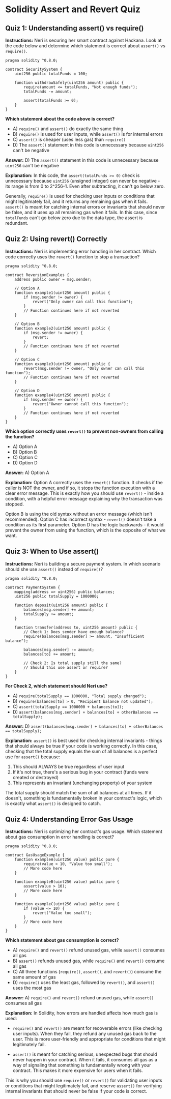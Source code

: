 # Solidity Assert and Revert Quiz

## Quiz 1: Understanding assert() vs require()

**Instructions:** Neri is securing her smart contract against Hackana. Look at the code below and determine which statement is correct about `assert()` vs `require()`.

```solidity
pragma solidity ^0.8.0;

contract SecuritySystem {
    uint256 public totalFunds = 100;

    function withdrawSafely(uint256 amount) public {
        require(amount <= totalFunds, "Not enough funds");
        totalFunds -= amount;

        assert(totalFunds >= 0);
    }
}
```

**Which statement about the code above is correct?**

- A) `require()` and `assert()` do exactly the same thing
- B) `require()` is used for user inputs, while `assert()` is for internal errors
- C) `assert()` is cheaper (uses less gas) than `require()`
- D) The `assert()` statement in this code is unnecessary because `uint256` can't be negative

**Answer:** D) The `assert()` statement in this code is unnecessary because `uint256` can't be negative

**Explanation:** In this code, the `assert(totalFunds >= 0)` check is unnecessary because `uint256` (unsigned integer) can never be negative - its range is from 0 to 2^256-1. Even after subtracting, it can't go below zero.

Generally, `require()` is used for checking user inputs or conditions that might legitimately fail, and it returns any remaining gas when it fails. `assert()` is meant for catching internal errors or invariants that should never be false, and it uses up all remaining gas when it fails. In this case, since `totalFunds` can't go below zero due to the data type, the assert is redundant.

## Quiz 2: Using revert() Correctly

**Instructions:** Neri is implementing error handling in her contract. Which code correctly uses the `revert()` function to stop a transaction?

```solidity
pragma solidity ^0.8.0;

contract ReversionExamples {
    address public owner = msg.sender;

    // Option A
    function example1(uint256 amount) public {
        if (msg.sender != owner) {
            revert("Only owner can call this function");
        }
        // Function continues here if not reverted
    }

    // Option B
    function example2(uint256 amount) public {
        if (msg.sender != owner) {
            revert;
        }
        // Function continues here if not reverted
    }

    // Option C
    function example3(uint256 amount) public {
        revert(msg.sender != owner, "Only owner can call this function");
        // Function continues here if not reverted
    }

    // Option D
    function example4(uint256 amount) public {
        if (msg.sender == owner) {
            revert("Owner cannot call this function");
        }
        // Function continues here if not reverted
    }
}
```

**Which option correctly uses `revert()` to prevent non-owners from calling the function?**

- A) Option A
- B) Option B
- C) Option C
- D) Option D

**Answer:** A) Option A

**Explanation:** Option A correctly uses the `revert()` function. It checks if the caller is NOT the owner, and if so, it stops the function execution with a clear error message. This is exactly how you should use `revert()` - inside a condition, with a helpful error message explaining why the transaction was stopped.

Option B is using the old syntax without an error message (which isn't recommended). Option C has incorrect syntax - `revert()` doesn't take a condition as its first parameter. Option D has the logic backwards - it would prevent the owner from using the function, which is the opposite of what we want.

## Quiz 3: When to Use assert()

**Instructions:** Neri is building a secure payment system. In which scenario should she use `assert()` instead of `require()`?

```solidity
pragma solidity ^0.8.0;

contract PaymentSystem {
    mapping(address => uint256) public balances;
    uint256 public totalSupply = 1000000;

    function deposit(uint256 amount) public {
        balances[msg.sender] += amount;
        totalSupply += amount;
    }

    function transfer(address to, uint256 amount) public {
        // Check 1: Does sender have enough balance?
        require(balances[msg.sender] >= amount, "Insufficient balance");

        balances[msg.sender] -= amount;
        balances[to] += amount;

        // Check 2: Is total supply still the same?
        // Should this use assert or require?
    }
}
```

**For Check 2, which statement should Neri use?**

- A) `require(totalSupply == 1000000, "Total supply changed");`
- B) `require(balances[to] > 0, "Recipient balance not updated");`
- C) `assert(totalSupply == 1000000 + balances[to]);`
- D) `assert(balances[msg.sender] + balances[to] + otherBalances == totalSupply);`

**Answer:** D) `assert(balances[msg.sender] + balances[to] + otherBalances == totalSupply);`

**Explanation:** `assert()` is best used for checking internal invariants - things that should always be true if your code is working correctly. In this case, checking that the total supply equals the sum of all balances is a perfect use for `assert()` because:

1. This should ALWAYS be true regardless of user input
2. If it's not true, there's a serious bug in your contract (funds were created or destroyed)
3. This represents an invariant (unchanging property) of your system

The total supply should match the sum of all balances at all times. If it doesn't, something is fundamentally broken in your contract's logic, which is exactly what `assert()` is designed to catch.

## Quiz 4: Understanding Error Gas Usage

**Instructions:** Neri is optimizing her contract's gas usage. Which statement about gas consumption in error handling is correct?

```solidity
pragma solidity ^0.8.0;

contract GasUsageExample {
    function exampleA(uint256 value) public pure {
        require(value > 10, "Value too small");
        // More code here
    }

    function exampleB(uint256 value) public pure {
        assert(value > 10);
        // More code here
    }

    function exampleC(uint256 value) public pure {
        if (value <= 10) {
            revert("Value too small");
        }
        // More code here
    }
}
```

**Which statement about gas consumption is correct?**

- A) `require()` and `revert()` refund unused gas, while `assert()` consumes all gas
- B) `assert()` refunds unused gas, while `require()` and `revert()` consume all gas
- C) All three functions (`require()`, `assert()`, and `revert()`) consume the same amount of gas
- D) `require()` uses the least gas, followed by `revert()`, and `assert()` uses the most gas

**Answer:** A) `require()` and `revert()` refund unused gas, while `assert()` consumes all gas

**Explanation:** In Solidity, how errors are handled affects how much gas is used:

- `require()` and `revert()` are meant for recoverable errors (like checking user inputs). When they fail, they refund any unused gas back to the user. This is more user-friendly and appropriate for conditions that might legitimately fail.

- `assert()` is meant for catching serious, unexpected bugs that should never happen in your contract. When it fails, it consumes all gas as a way of signaling that something is fundamentally wrong with your contract. This makes it more expensive for users when it fails.

This is why you should use `require()` or `revert()` for validating user inputs or conditions that might legitimately fail, and reserve `assert()` for verifying internal invariants that should never be false if your code is correct.
